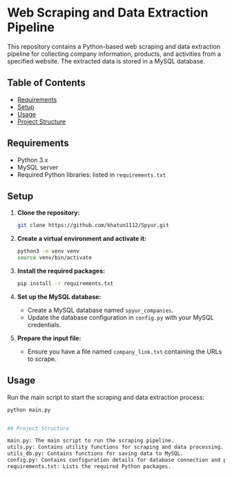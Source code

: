 # Web Scraping and Data Extraction Pipeline

This repository contains a Python-based web scraping and data extraction pipeline for collecting company information, products, and activities from a specified website. The extracted data is stored in a MySQL database.

## Table of Contents

- [Requirements](#requirements)
- [Setup](#setup)
- [Usage](#usage)
- [Project Structure](#project-structure)
  
## Requirements

- Python 3.x
- MySQL server
- Required Python libraries: listed in `requirements.txt`

## Setup

1. **Clone the repository:**
    ```bash
    git clone https://github.com/khatun1112/Spyur.git
    ```

2. **Create a virtual environment and activate it:**
    ```bash
    python3 -m venv venv
    source venv/bin/activate
    ```

3. **Install the required packages:**
    ```bash
    pip install -r requirements.txt
    ```

4. **Set up the MySQL database:**
    - Create a MySQL database named `spyur_companies`.
    - Update the database configuration in `config.py` with your MySQL credentials.

5. **Prepare the input file:**
    - Ensure you have a file named `company_link.txt` containing the URLs to scrape.

## Usage

Run the main script to start the scraping and data extraction process:

```bash
python main.py


## Project Structure

main.py: The main script to run the scraping pipeline.
utils.py: Contains utility functions for scraping and data processing.
utils_db.py: Contains functions for saving data to MySQL.
config.py: Contains configuration details for database connection and proxy settings.
requirements.txt: Lists the required Python packages.
